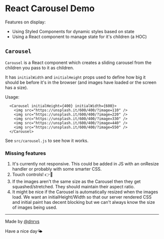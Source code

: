# React Carousel Demo

Features on display:
 - Using Styled Components for dynamic styles based on state
 - Using a React component to manage state for it's children (a HOC)

## `Carousel`

`Carousel` is a React component which creates a sliding carousel from the children you pass to it as children.

It has `initialWidth` and `initialHeight` props used to define how big it should be before it's in the browser (and images have loaded or the screen has a size).

Usage:

```
  <Carousel initialHeight={400} initialWidth={600}>
    <img src="https://unsplash.it/600/400/?image=110" />
    <img src="https://unsplash.it/600/400/?image=220" />
    <img src="https://unsplash.it/600/400/?image=330" />
    <img src="https://unsplash.it/600/400/?image=440" />
    <img src="https://unsplash.it/600/400/?image=550" />
  </Carousel>
```

See `src/carousel.js` to see how it works.

### Missing features

1. It's currently not responsive. This could be added in JS with an onResize handler or probably with some smarter CSS.
2. Touch controls! 👉📱
3. If the images aren't the same size as the Carousel then they get squashed/stretched. They should maintain their aspect ratio.
4. It might be nice if the Carousel is automatically resized when the images load. We want an initialHeight/Width so that our server rendered CSS and initial paint has decent blocking but we can't always know the size of images being used.

---

Made by [@dnrvs](https://twitter.com/dnrvs)

Have a nice day🌤
